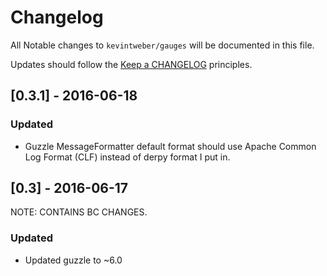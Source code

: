 # Changelog

All Notable changes to `kevintweber/gauges` will be documented in this file.

Updates should follow the [Keep a CHANGELOG](http://keepachangelog.com/) principles.

## [0.3.1] - 2016-06-18

### Updated
- Guzzle MessageFormatter default format should use Apache Common Log Format (CLF) instead of derpy format I put in.

## [0.3] - 2016-06-17

NOTE: CONTAINS BC CHANGES.

### Updated
- Updated guzzle to ~6.0
